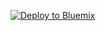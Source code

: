 [![Deploy to Bluemix](https://bluemix.net/deploy/button.png)](https://bluemix.net/deploy?repository=https://github.com/Altoros/personality-insights-demo)
